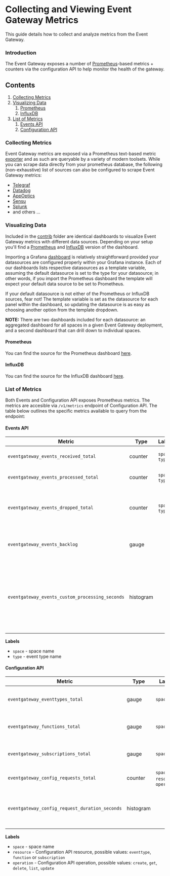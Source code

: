 # Collecting and Viewing Event Gateway Metrics

This guide details how to collect and analyze metrics from the Event Gateway.

### Introduction

The Event Gateway exposes a number of [Prometheus](https://prometheus.io/)-based metrics + counters via the configuration
API to help monitor the health of the gateway.

## Contents

1. [Collecting Metrics](#collecting-metrics)
1. [Visualizing Data](#visualizing-data)
   1. [Prometheus](#prometheus)
   1. [InfluxDB](#influxdb)
1. [List of Metrics](#list-of-metrics)
   1. [Events API](#events-api)
   1. [Configuration API](#configuration-api)

### Collecting Metrics

Event Gateway metrics are exposed via a Prometheus text-based metric [exporter](https://prometheus.io/docs/instrumenting/exposition_formats/#text-format-example) and as such are
queryable by a variety of modern toolsets. While you can scrape data directly from your prometheus database, the following (non-exhaustive) list of sources can also
be configured to scrape Event Gateway metrics:

- [Telegraf](https://github.com/influxdata/telegraf/tree/master/plugins/inputs/prometheus)
- [Datadog](https://www.datadoghq.com/blog/monitor-prometheus-metrics/)
- [AppOptics](https://docs.appoptics.com/kb/host_infrastructure/integrations/prometheus/)
- [Sensu](https://blog.sensuapp.org/the-sensu-prometheus-collector-972c441d45e)
- [Splunk](https://splunkbase.splunk.com/app/4077/#/details)
- and others ...

### Visualizing Data

Included in the [contrib](../contrib/grafana) folder are identical dashboards to visualize Event Gateway metrics with different
data sources. Depending on your setup you'll find a [Prometheus](../contrib/grafana/prometheus) and [InfluxDB](../contrib/grafana/influxdb) version
of the dashboard.

Importing a Grafana [dashboard](http://docs.grafana.org/reference/export_import/#export-and-import) is relatively straightforward provided your datasources are configured
properly within your Grafana instance. Each of our dashboards lists respective datasources as a template variable, assuming the default datasource is set
to the type for your datasource; in other words, if you import the Prometheus dashboard the template will expect your default data source to be set
to Prometheus.

If your default datasource is not either of the Prometheus or InfluxDB sources, fear not! The template variable is set as the datasource for each
panel within the dashboard, so updating the datasource is as easy as choosing another option from the template dropdown.

**NOTE:** There are two dashboards included for each datasource: an aggregated dashboard for all spaces in a given Event Gateway deployment, and a second
dashboard that can drill down to individual spaces.

#### Prometheus

You can find the source for the Prometheus dashboard [here](../contrib/grafana/prometheus).

#### InfluxDB

You can find the source for the InfluxDB dashboard [here](../contrib/grafana/influxdb).

### List of Metrics

Both Events and Configuration API exposes Prometheus metrics. The metrics are accesible via `/v1/metrics` endpoint of Configuration API. The table below outlines the specific metrics available to query from the endpoint:

#### Events API

| Metric                                          | Type      | Labels          | Description                                                                                                             |
| ----------------------------------------------- | --------- | --------------- | ----------------------------------------------------------------------------------------------------------------------- |
| `eventgateway_events_received_total`            | counter   | `space`, `type` | total of events received                                                                                                |
| `eventgateway_events_processed_total`           | counter   | `space`, `type` | total of processed events                                                                                               |
| `eventgateway_events_dropped_total`             | counter   | `space`, `type` | total of events dropped due to insufficient processing power                                                            |
| `eventgateway_events_backlog`                   | gauge     |                 | gauge of asynchronous events count waiting to be processed                                                              |
| `eventgateway_events_custom_processing_seconds` | histogram |                 | bucketed histogram of processing duration of an event<br> (from receiving the async custom event to calling a function) |

**Labels**

- `space` - space name
- `type` - event type name

#### Configuration API

| Metric                                         | Type      | Labels                           | Description                                                   |
| ---------------------------------------------- | --------- | -------------------------------- | ------------------------------------------------------------- |
| `eventgateway_eventtypes_total`                | gauge     | `space`                          | gauge of registered event types count                         |
| `eventgateway_functions_total`                 | gauge     | `space`                          | gauge of registered functions count                           |
| `eventgateway_subscriptions_total`             | gauge     | `space`                          | gauge of created subscriptions count                          |
| `eventgateway_config_requests_total`           | counter   | `space`, `resource`, `operation` | total of Config API requests                                  |
| `eventgateway_config_request_duration_seconds` | histogram |                                  | bucketed histogram of request duration of Config API requests |

**Labels**

- `space` - space name
- `resource` - Configuration API resource, possible values: `eventtype`, `function` or `subscription`
- `operation` - Configuration API operation, possible values: `create`, `get`, `delete`, `list`, `update`
